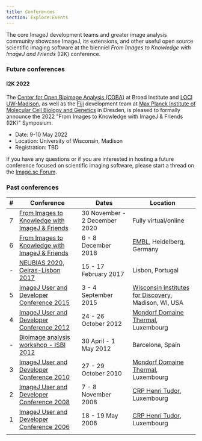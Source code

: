 ```yaml
---
title: Conferences
section: Explore:Events
---
```


The core ImageJ development teams and greater image analysis community
showcase ImageJ, its extensions, and other useful open source scientific
imaging software at the bienniel *From Images to Knowledge with
ImageJ and Friends* (I2K) conference.

### Future conferences

#### I2K 2022

The [Center for Open Bioimage Analysis (COBA)](/orgs/coba) at Broad Institute and [LOCI UW-Madison](/orgs/loci), as well as the [Fiji](/software/fiji) development team at [Max Planck Institute of Molecular Cell Biology and Genetics](/orgs/mpi-cbg) in Dresden, is pleased to formally announce the 2022 "From Images to Knowledge with ImageJ & Friends (I2K)" Symposium.

-   Date: 9-10 May 2022
-   Location: University of Wisconsin, Madison
-   Registration: TBD

If you have any questions or if you are interested in hosting a future conference focused on scientific imaging software, please start a thread on the [Image.sc Forum](https://forum.image.sc/).

### Past conferences

| **\#** | **Conference**                                                                                             | **Dates**             | **Location**                                                                       |
|--------|------------------------------------------------------------------------------------------------------------|-----------------------|------------------------------------------------------------------------------------|
| 7      | [From Images to Knowledge with ImageJ & Friends](https://www.janelia.org/you-janelia/conferences/from-images-to-knowledge-with-imagej-friends) | 30 November - 2 December 2020 | Fully virtual/online |
| 6      | [From Images to Knowledge with ImageJ & Friends](/events/i2k-2018)                                      | 6 - 8 December 2018   | [EMBL](https://www.embl.de/), Heidelberg, Germany                                  |
| \-     | [NEUBIAS 2020, Oeiras-Lisbon 2017](http://eubias.org/NEUBIAS/neubias2020-conference/symposium2017-lisbon/) | 15 - 17 February 2017 | Lisbon, Portugal                                                                   |
| 5      | [ImageJ User and Developer Conference 2015](/events/conference-2015)                                    | 3 - 4 September 2015  | [Wisconsin Institutes for Discovery](http://discovery.wisc.edu/), Madison, WI, USA |
| 4      | [ImageJ User and Developer Conference 2012](/events/conference-2012)                                    | 24 - 26 October 2012  | [Mondorf Domaine Thermal](http://www.mondorf.lu/en), Luxembourg                    |
| \-     | [Bioimage analysis workshop - ISBI 2012](/events/isbi-2012)                                             | 30 April - 1 May 2012 | Barcelona, Spain                                                                   |
| 3      | [ImageJ User and Developer Conference 2010](/events/conference-2010)                                    | 27 - 29 October 2010  | [Mondorf Domaine Thermal](http://www.mondorf.lu/en), Luxembourg                    |
| 2      | [ImageJ User and Developer Conference 2008](/events/conference-2008)                                    | 7 - 8 November 2008   | [CRP Henri Tudor](http://www.tudor.lu/en), Luxembourg                              |
| 1      | [ImageJ User and Developer Conference 2006](/events/conference-2006)                                    | 18 - 19 May 2006      | [CRP Henri Tudor](http://www.tudor.lu/en), Luxembourg                              |
|        |                                                                                                            |                       |                                                                                    |
